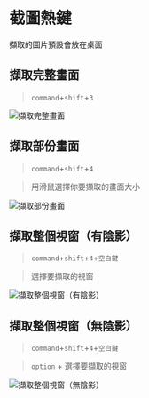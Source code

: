 # 截圖熱鍵

擷取的圖片預設會放在桌面

## 擷取完整畫面

> `command`+`shift`+`3`

![擷取完整畫面](http://i.imgur.com/qQSzn37.png)

## 擷取部份畫面

> `command`+`shift`+`4`

> 用滑鼠選擇你要擷取的畫面大小

![擷取部份畫面](http://i.imgur.com/upYVC02.png)


## 擷取整個視窗（有陰影）

> `command`+`shift`+`4`+`空白鍵`

> 選擇要擷取的視窗

![擷取整個視窗（有陰影）](http://i.imgur.com/MTmBSZB.png)

## 擷取整個視窗（無陰影）

> `command`+`shift`+`4`+`空白鍵`

> `option` + 選擇要擷取的視窗

![擷取整個視窗（無陰影）](http://i.imgur.com/VOw3OYy.png)
